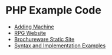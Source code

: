 # PHP Example Code
- [Adding Machine](calculate)
- [RPG Website](characters)
- [Brochureware Static Site](brochureware)
- [Syntax and Implementation Examples](phpsandbox)